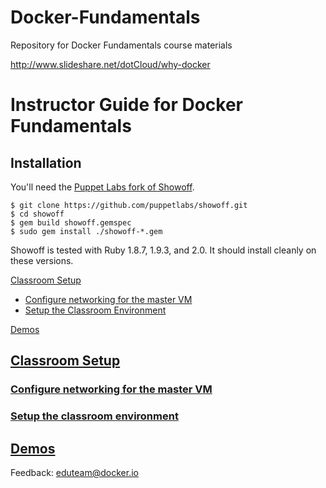 Docker-Fundamentals
=======================

Repository for Docker Fundamentals course materials

http://www.slideshare.net/dotCloud/why-docker

# Instructor Guide for Docker Fundamentals 

## Installation

You'll need the [Puppet Labs fork of
Showoff](https://github.com/puppetlabs/showoff/).

    $ git clone https://github.com/puppetlabs/showoff.git
    $ cd showoff
    $ gem build showoff.gemspec
    $ sudo gem install ./showoff-*.gem

Showoff is tested with Ruby 1.8.7, 1.9.3, and 2.0. It should install
cleanly on these versions.

[Classroom Setup](#classroom-setup)  

+ [Configure networking for the master VM](#configure-networking-for-the-master-vm)
+ [Setup the Classroom Environment](#setup-the-classroom-environment)

[Demos](#demos)

## [Classroom Setup](id:classroom-setup)

### [Configure networking for the master VM](id:configure-networking-for-the-master-vm)

### [Setup the classroom environment](id:setup-the-classroom-environment)

## [Demos](id:demos)

Feedback: [eduteam@docker.io](mailto:education@docker.com)

